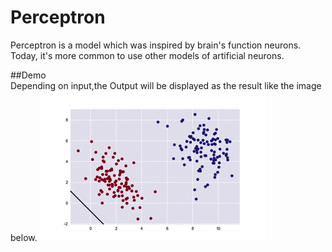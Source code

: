 <html>
<body>
<h1>Perceptron</h1>
Perceptron is a model which was inspired by brain's function neurons.
Today, it's more common to use other models of artificial neurons.


##Demo<br>
Depending on input,the Output will be displayed as the result like the image below.
![result](https://github.com/Eljefemasao/Perceptron/blob/media/resource/proto.gif)
</body>

</html>
